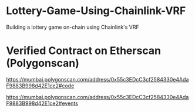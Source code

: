 # Lottery-Game-Using-Chainlink-VRF
Building a lottery game on-chain using Chainlink's VRF


# Verified Contract on Etherscan (Polygonscan)

https://mumbai.polygonscan.com/address/0x55c3EDcC3cf2584330e4AdaF9883B998d42E1ce2#code

https://mumbai.polygonscan.com/address/0x55c3EDcC3cf2584330e4AdaF9883B998d42E1ce2#events
